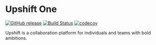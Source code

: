# Upshift One

[![GitHub release](https://img.shields.io/badge/version-0.9-blue.svg)](https://github.com/UpshiftOne/upshift)
[![Build Status](https://travis-ci.org/UpshiftOne/upshift.svg?branch=master)](https://travis-ci.org/UpshiftOne/upshift)
[![codecov](https://codecov.io/gh/UpshiftOne/upshift/branch/master/graph/badge.svg)](https://codecov.io/gh/UpshiftOne/upshift)

Upshift is a collaboration platform for individuals and teams with bold
ambitions.
